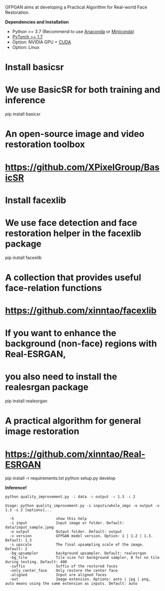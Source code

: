 
GFPGAN aims at developing a Practical Algorithm for Real-world Face Restoration.

**Dependencies and Installation**

- Python >= 3.7 (Recommend to use [Anaconda](https://www.anaconda.com/download/#linux) or [Miniconda](https://docs.conda.io/en/latest/miniconda.html))
- [PyTorch >= 1.7](https://pytorch.org/)
- Option: NVIDIA GPU + [CUDA](https://developer.nvidia.com/cuda-downloads)
- Option: Linux

# Install basicsr 
# We use BasicSR for both training and inference
pip install basicsr
# An open-source image and video restoration toolbox
# https://github.com/XPixelGroup/BasicSR 

# Install facexlib 
# We use face detection and face restoration helper in the facexlib package
pip install facexlib
# A collection that provides useful face-relation functions
# https://github.com/xinntao/facexlib 

# If you want to enhance the background (non-face) regions with Real-ESRGAN,
# you also need to install the realesrgan package
pip install realesrgan
# A practical algorithm for general image restoration
# https://github.com/xinntao/Real-ESRGAN 

pip install -r requirements.txt
python setup.py develop


**Inference!**

```bash
python quality_improvement.py -i data -o output -v 1.3 -s 2
```

```console
Usage: python quality_improvement.py -i inputs/whole_imgs -o output -v 1.3 -s 2 [options]...

  -h                   show this help
  -i input             Input image or folder. Default: data/input_sample.jpeg
  -o output            Output folder. Default: output
  -v version           GFPGAN model version. Option: 1 | 1.2 | 1.3. Default: 1.3
  -s upscale           The final upsampling scale of the image. Default: 2
  -bg_upsampler        background upsampler. Default: realesrgan
  -bg_tile             Tile size for background sampler, 0 for no tile during testing. Default: 400
  -suffix              Suffix of the restored faces
  -only_center_face    Only restore the center face
  -aligned             Input are aligned faces
  -ext                 Image extension. Options: auto | jpg | png, auto means using the same extension as inputs. Default: auto
```

